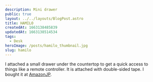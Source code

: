 ```yaml
---
description: Mini drawer
public: true
layout: ../../layouts/BlogPost.astro
title: HAMILO
createdAt: 1663138485839
updatedAt: 1663138514534
tags:
  - Desk
heroImage: /posts/hamilo_thumbnail.jpg
slug: hamilo
---
```



I attached a small drawer under the countertop to get a quick access to things like a remote controller. It is attached with double-sided tape. I bought it at [AmazonJP](https://amzn.to/3qn52Jw).
